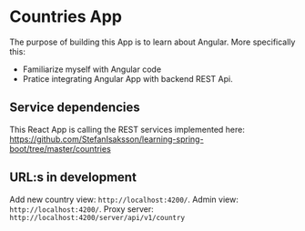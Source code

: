 # Countries App
The purpose of building this App is to learn about Angular. More specifically this:
- Familiarize myself with Angular code
- Pratice integrating Angular App with backend REST Api.

## Service dependencies
This React App is calling the REST services implemented here:
https://github.com/StefanIsaksson/learning-spring-boot/tree/master/countries

## URL:s in development

Add new country view: `http://localhost:4200/`.
Admin view: `http://localhost:4200/`.
Proxy server: `http://localhost:4200/server/api/v1/country`

